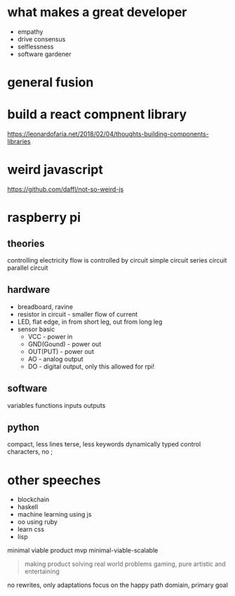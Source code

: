 # what makes a great developer
* empathy
* drive consensus
* selflessness
* software gardener

# general fusion

# build a react compnent library
https://leonardofaria.net/2018/02/04/thoughts-building-components-libraries

# weird javascript
https://github.com/daffl/not-so-weird-js

# raspberry pi
## theories
controlling electricity
flow is controlled by circuit
simple circuit
series circuit
parallel circuit
## hardware
* breadboard, ravine
* resistor in circuit - smaller flow of current
* LED, flat edge, in from short leg, out from long leg
* sensor basic
    * VCC - power in
    * GND(Gound) - power out
    * OUT(PUT) - power out
    * AO - analog output
    * DO - digital output, only this allowed for rpi!
## software
variables
functions
inputs
outputs
## python
compact, less lines
terse, less keywords
dynamically typed
control characters, no ;

# other speeches
* blockchain
* haskell
* machine learning using js
* oo using ruby
* learn css
* lisp

minimal viable product mvp
minimal-viable-scalable
> making product solving real world problems
> gaming, pure artistic and entertaining

no rewrites, only adaptations
focus on the happy path
domiain, primary goal
